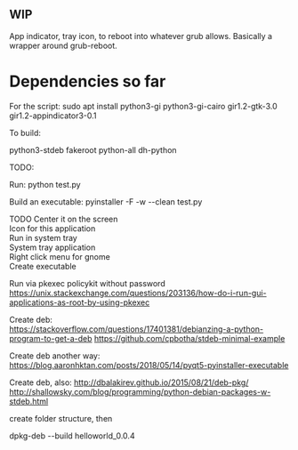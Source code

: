 ## WIP 

App indicator, tray icon, to reboot into whatever grub allows.  Basically a wrapper around grub-reboot. 


# Dependencies so far

For the script:
sudo apt install python3-gi python3-gi-cairo gir1.2-gtk-3.0 gir1.2-appindicator3-0.1


To build: 

python3-stdeb fakeroot python-all dh-python











TODO:

Run:
python test.py



Build an executable: 
pyinstaller -F -w --clean  test.py


TODO
Center it on the screen  
Icon for this application  
Run in system tray  
System tray application  
Right click menu for gnome  
Create executable  

Run via pkexec policykit without password
https://unix.stackexchange.com/questions/203136/how-do-i-run-gui-applications-as-root-by-using-pkexec

Create deb:  
https://stackoverflow.com/questions/17401381/debianzing-a-python-program-to-get-a-deb
https://github.com/cpbotha/stdeb-minimal-example

Create deb another way:
https://blog.aaronhktan.com/posts/2018/05/14/pyqt5-pyinstaller-executable

Create deb, also: 
http://dbalakirev.github.io/2015/08/21/deb-pkg/
http://shallowsky.com/blog/programming/python-debian-packages-w-stdeb.html

create folder structure, then

dpkg-deb --build helloworld_0.0.4

